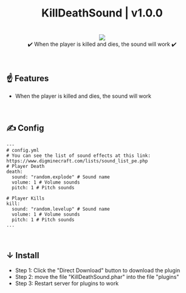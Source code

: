 <div align="center">
<h1>KillDeathSound | v1.0.0<h1>
</div>
<p align="center">
<a href="https://poggit.pmmp.io/p/KillDeathSound"><img src="https://poggit.pmmp.io/shield.state/KillDeathSound"></a>
<br>
✔️ When the player is killed and dies, the sound will work ✔️
</p>

<br>

## ☝ Features
- When the player is killed and dies, the sound will work

<br>

## ✍ Config
```
---
# config.yml
# You can see the list of sound effects at this link: https://www.digminecraft.com/lists/sound_list_pe.php
# Player Death
death:
  sound: "random.explode" # Sound name
  volume: 1 # Volume sounds
  pitch: 1 # Pitch sounds

# Player Kills
kill:
  sound: "random.levelup" # Sound name
  volume: 1 # Volume sounds
  pitch: 1 # Pitch sounds
...
```

<br>

## ↓ Install
- Step 1: Click the "Direct Download" button to download the plugin
- Step 2: move the file "KillDeathSound.phar" into the file "plugins"
- Step 3: Restart server for plugins to work
